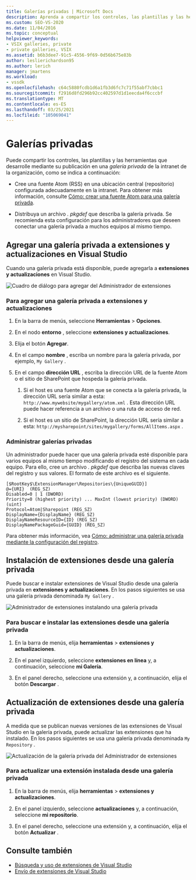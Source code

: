 ```yaml
---
title: Galerías privadas | Microsoft Docs
description: Aprenda a compartir los controles, las plantillas y las herramientas que desarrolle en el SDK de Visual Studio publicándolo en una galería privada.
ms.custom: SEO-VS-2020
ms.date: 11/04/2016
ms.topic: conceptual
helpviewer_keywords:
- VSIX galleries, private
- private galleries, VSIX
ms.assetid: b6b3dee7-91c5-4556-9f69-0d56b675e83b
author: leslierichardson95
ms.author: lerich
manager: jmartens
ms.workload:
- vssdk
ms.openlocfilehash: c64c5880fcdb1d6a1fb3d6fc7c71f55abf7cbbc1
ms.sourcegitcommit: f2916d8fd296b92cc402597d1d1eecda4f6cccbf
ms.translationtype: MT
ms.contentlocale: es-ES
ms.lasthandoff: 03/25/2021
ms.locfileid: "105069041"
---
```

# <a name="private-galleries"></a>Galerías privadas
Puede compartir los controles, las plantillas y las herramientas que desarrolle mediante su publicación en una *galería privada* de la intranet de la organización, como se indica a continuación:

- Cree una fuente Atom (RSS) en una ubicación central (repositorio) configurada adecuadamente en la intranet. Para obtener más información, consulte [Cómo: crear una fuente Atom para una galería privada](../extensibility/how-to-create-an-atom-feed-for-a-private-gallery.md).

- Distribuya un archivo *. pkgdef* que describa la galería privada. Se recomienda esta configuración para los administradores que deseen conectar una galería privada a muchos equipos al mismo tiempo.

## <a name="add-a-private-gallery-to-extensions-and-updates-in-visual-studio"></a>Agregar una galería privada a extensiones y actualizaciones en Visual Studio
 Cuando una galería privada está disponible, puede agregarla a **extensiones y actualizaciones** en Visual Studio.

 ![Cuadro de diálogo para agregar del Administrador de extensiones](../extensibility/media/em_adddialog.png "EM_AddDialog")

### <a name="to-add-a-private-gallery-to-extensions-and-updates"></a>Para agregar una galería privada a extensiones y actualizaciones

1. En la barra de menús, seleccione **Herramientas** > **Opciones**.

2. En el nodo **entorno** , seleccione **extensiones y actualizaciones**.

3. Elija el botón **Agregar**.

4. En el campo **nombre** , escriba un nombre para la galería privada, por ejemplo, `My Gallery` .

5. En el campo **dirección URL** , escriba la dirección URL de la fuente Atom o el sitio de SharePoint que hospeda la galería privada.

    1. Si el host es una fuente Atom que se conecta a la galería privada, la dirección URL sería similar a esta: `http://www.mywebsite/mygallery/atom.xml` .  Esta dirección URL puede hacer referencia a un archivo o una ruta de acceso de red.

    2. Si el host es un sitio de SharePoint, la dirección URL sería similar a esta: `http://mysharepoint/sites/mygallery/forms/AllItems.aspx` .

### <a name="manage-private-galleries"></a>Administrar galerías privadas
 Un administrador puede hacer que una galería privada esté disponible para varios equipos al mismo tiempo modificando el registro del sistema en cada equipo. Para ello, cree un archivo *. pkgdef* que describa las nuevas claves del registro y sus valores.  El formato de este archivo es el siguiente.

```
[$RootKey$\ExtensionManager\Repositories\{UniqueGUID}]
@={URI}  (REG_SZ)
Disabled=0 | 1 (DWORD)
Priority=0 (highest priority) ... MaxInt (lowest priority) (DWORD) (uint)
Protocol=Atom|Sharepoint (REG_SZ)
DisplayName={DisplayName} (REG_SZ)
DisplayNameResourceID={ID} (REG_SZ)
DisplayNamePackageGuid={GUID} (REG_SZ)

```

 Para obtener más información, vea [Cómo: administrar una galería privada mediante la configuración del registro](../extensibility/how-to-manage-a-private-gallery-by-using-registry-settings.md).

## <a name="install-extensions-from-a-private-gallery"></a>Instalación de extensiones desde una galería privada
 Puede buscar e instalar extensiones de Visual Studio desde una galería privada en **extensiones y actualizaciones**. En los pasos siguientes se usa una galería privada denominada `My Gallery` .

 ![Administrador de extensiones instalando una galería privada](../extensibility/media/em_.png "EM_")

### <a name="to-search-for-and-install-extensions-from-a-private-gallery"></a>Para buscar e instalar las extensiones desde una galería privada

1. En la barra de menús, elija **herramientas**  >  **extensiones y actualizaciones**.

2. En el panel izquierdo, seleccione **extensiones en línea** y, a continuación, seleccione **mi Galería**.

3. En el panel derecho, seleccione una extensión y, a continuación, elija el botón **Descargar** .

## <a name="update-extensions-from-a-private-gallery"></a>Actualización de extensiones desde una galería privada
 A medida que se publican nuevas versiones de las extensiones de Visual Studio en la galería privada, puede actualizar las extensiones que ha instalado. En los pasos siguientes se usa una galería privada denominada `My Repository` .

 ![Actualización de la galería privada del Administrador de extensiones](../extensibility/media/em_update.png "EM_Update")

### <a name="to-update-an-installed-extension-from-a-private-gallery"></a>Para actualizar una extensión instalada desde una galería privada

1. En la barra de menús, elija **herramientas**  >  **extensiones y actualizaciones**.

2. En el panel izquierdo, seleccione **actualizaciones** y, a continuación, seleccione **mi repositorio**.

3. En el panel derecho, seleccione una extensión y, a continuación, elija el botón **Actualizar** .

## <a name="see-also"></a>Consulte también
- [Búsqueda y uso de extensiones de Visual Studio](../ide/finding-and-using-visual-studio-extensions.md)
- [Envío de extensiones de Visual Studio](../extensibility/shipping-visual-studio-extensions.md)
